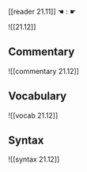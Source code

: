 [[reader 21.11]] ☚ : ☛ 

![[21.12]]

## Commentary

![[commentary 21.12]]

## Vocabulary

![[vocab 21.12]]

## Syntax

![[syntax 21.12]]

